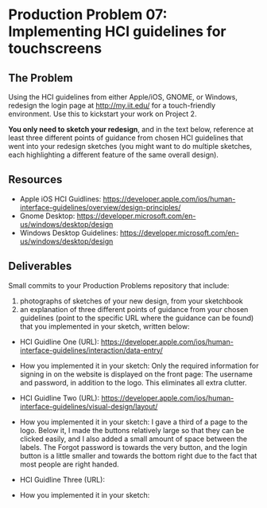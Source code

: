 # Production Problem 07: Implementing HCI guidelines for touchscreens

## The Problem

Using the HCI guidelines from either Apple/iOS, GNOME, or Windows, redesign the login page at
http://my.iit.edu/ for a touch-friendly environment. Use this to kickstart your work on Project 2.

**You only need to sketch your redesign**, and in the text below, reference at least three different
points of guidance from chosen HCI guidelines that went into your redesign sketches (you might
want to do multiple sketches, each highlighting a different feature of the same overall design).

## Resources

* Apple iOS HCI Guidlines:
  https://developer.apple.com/ios/human-interface-guidelines/overview/design-principles/
* Gnome Desktop:
  https://developer.microsoft.com/en-us/windows/desktop/design
* Windows Desktop Guidelines:
  https://developer.microsoft.com/en-us/windows/desktop/design

## Deliverables

Small commits to your Production Problems repository that include:

1) photographs of sketches of your new design, from your sketchbook
2) an explanation of three different points of guidance from your chosen guidelines (point to the
   specific URL where the guidance can be found) that you implemented in your sketch, written below:

* HCI Guidline One (URL): https://developer.apple.com/ios/human-interface-guidelines/interaction/data-entry/
* How you implemented it in your sketch: Only the required information for signing in on the website is 
displayed on the front page: The username and password, in addition to the logo. This eliminates all 
extra clutter.

* HCI Guidline Two (URL): https://developer.apple.com/ios/human-interface-guidelines/visual-design/layout/
* How you implemented it in your sketch: I gave a third of a page to the logo. Below it, I made the buttons relatively large so that they can be
clicked easily, and I also added a small amount of space between the labels. The Forgot password is 
towards the very button, and the login button is a little smaller and towards the bottom right due
to the fact that most people are right handed.

* HCI Guidline Three (URL):
* How you implemented it in your sketch:
